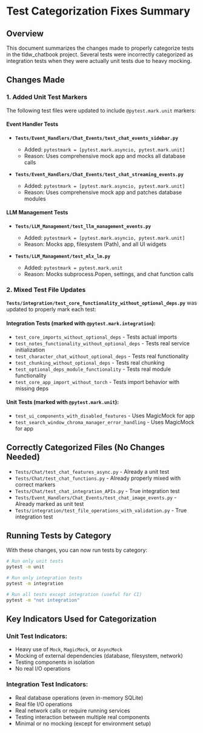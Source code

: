 # Test Categorization Fixes Summary

## Overview
This document summarizes the changes made to properly categorize tests in the tldw_chatbook project. Several tests were incorrectly categorized as integration tests when they were actually unit tests due to heavy mocking.

## Changes Made

### 1. Added Unit Test Markers
The following test files were updated to include `@pytest.mark.unit` markers:

#### Event Handler Tests
- **`Tests/Event_Handlers/Chat_Events/test_chat_events_sidebar.py`**
  - Added: `pytestmark = [pytest.mark.asyncio, pytest.mark.unit]`
  - Reason: Uses comprehensive mock app and mocks all database calls

- **`Tests/Event_Handlers/Chat_Events/test_chat_streaming_events.py`**
  - Added: `pytestmark = [pytest.mark.asyncio, pytest.mark.unit]`
  - Reason: Uses comprehensive mock app and patches database modules

#### LLM Management Tests
- **`Tests/LLM_Management/test_llm_management_events.py`**
  - Added: `pytestmark = [pytest.mark.asyncio, pytest.mark.unit]`
  - Reason: Mocks app, filesystem (Path), and all UI widgets

- **`Tests/LLM_Management/test_mlx_lm.py`**
  - Added: `pytestmark = pytest.mark.unit`
  - Reason: Mocks subprocess.Popen, settings, and chat function calls

### 2. Mixed Test File Updates
**`Tests/integration/test_core_functionality_without_optional_deps.py`** was updated to properly mark each test:

#### Integration Tests (marked with `@pytest.mark.integration`):
- `test_core_imports_without_optional_deps` - Tests actual imports
- `test_notes_functionality_without_optional_deps` - Tests real service initialization
- `test_character_chat_without_optional_deps` - Tests real functionality
- `test_chunking_without_optional_deps` - Tests real chunking
- `test_optional_deps_module_functionality` - Tests real module functionality
- `test_core_app_import_without_torch` - Tests import behavior with missing deps

#### Unit Tests (marked with `@pytest.mark.unit`):
- `test_ui_components_with_disabled_features` - Uses MagicMock for app
- `test_search_window_chroma_manager_error_handling` - Uses MagicMock for app

## Correctly Categorized Files (No Changes Needed)
- `Tests/Chat/test_chat_features_async.py` - Already a unit test
- `Tests/Chat/test_chat_functions.py` - Already properly mixed with correct markers
- `Tests/Chat/test_chat_integration_APIs.py` - True integration test
- `Tests/Event_Handlers/Chat_Events/test_chat_image_events.py` - Already marked as unit test
- `Tests/integration/test_file_operations_with_validation.py` - True integration test

## Running Tests by Category
With these changes, you can now run tests by category:

```bash
# Run only unit tests
pytest -m unit

# Run only integration tests
pytest -m integration

# Run all tests except integration (useful for CI)
pytest -m "not integration"
```

## Key Indicators Used for Categorization

### Unit Test Indicators:
- Heavy use of `Mock`, `MagicMock`, or `AsyncMock`
- Mocking of external dependencies (database, filesystem, network)
- Testing components in isolation
- No real I/O operations

### Integration Test Indicators:
- Real database operations (even in-memory SQLite)
- Real file I/O operations
- Real network calls or require running services
- Testing interaction between multiple real components
- Minimal or no mocking (except for environment setup)